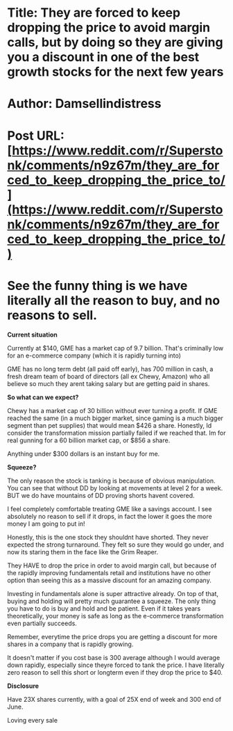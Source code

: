 # Title: They are forced to keep dropping the price to avoid margin calls, but by doing so they are giving you a discount in one of the best growth stocks for the next few years
# Author: Damsellindistress
# Post URL: [https://www.reddit.com/r/Superstonk/comments/n9z67m/they_are_forced_to_keep_dropping_the_price_to/](https://www.reddit.com/r/Superstonk/comments/n9z67m/they_are_forced_to_keep_dropping_the_price_to/)


# See the funny thing is we have literally all the reason to buy, and no reasons to sell.

**Current situation**

Currently at $140, GME has a market cap of  9.7 billion. That's criminally low for an e-commerce company (which it is rapidly turning into)

GME has no long term debt (all paid off early), has 700 million in cash, a fresh dream team of board of directors (all ex Chewy, Amazon) who all believe so much they arent taking salary but are getting paid in shares.


**So what can we expect?**

Chewy has a market cap of 30 billion without ever turning a profit. If GME reached the same (in a much bigger market, since gaming is a much bigger segment than pet supplies) that would mean $426 a share. Honestly, Id consider the transformation mission partially failed if we reached that. Im for real gunning for a 60 billion market cap, or $856 a share.


Anything under $300 dollars is an instant buy for me.

**Squeeze?**

The only reason the stock is tanking is because of obvious manipulation. You can see that without DD by looking at movements at level 2 for a week. BUT we do have mountains of DD proving shorts havent covered.


I feel completely comfortable treating GME like a savings account. I see absolutely no reason to sell if it drops, in fact the lower it goes the more money I am going to put in!

Honestly, this is the one stock they shouldnt have shorted. They never expected the strong turnaround. They felt so sure they would go under, and now its staring them in the face like the Grim Reaper.

They HAVE to drop the price in order to avoid margin call, but because of the rapidly improving fundamentals retail and institutions have no other option than seeing this as a massive discount for an amazing company.

Investing in fundamentals alone is super attractive already. On top of that, buying and holding will pretty much guarantee a squeeze. The only thing you have to do is buy and hold and be patient. Even if it takes years theoretically, your money is safe as long as the e-commerce transformation even partially succeeds.

Remember, everytime the price drops you are getting a discount for more shares in a company that is rapidly growing.

It doesn't matter if you cost base is 300 average although I would average down rapidly, especially since theyre forced to tank the price. I have literally zero reason to sell this short or longterm even if they drop the price to $40.

**Disclosure**

Have 23X shares currently, with a goal of 25X end of week and 300 end of June.

Loving every sale